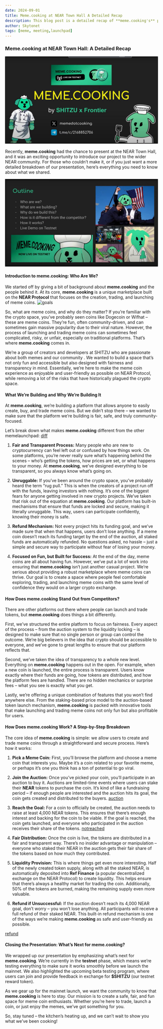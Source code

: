 ```yaml
---
date: 2024-09-01
title: Meme.cooking at NEAR Town Hall A Detailed Recap
description: This blog post is a detailed recap of **meme.cooking's** presentation at the NEAR Town Hall, explaining what the platform is, how it works, and how it stands out in the crypto space. It covers the project's goals of making meme coin trading and launching safe, fair, and transparent, with key features like auctions, liquidity provision, and refund mechanisms. The post also highlights the team's commitment to building an unruggable platform and invites readers to join in as **meme.cooking** prepares for its mainnet launch.
author: Skytonet
tags: [meme, meeting,launchpad]
---
```


### Meme.cooking at NEAR Town Hall: A Detailed Recap

![BANNER](./thumbnail.png)

Recently, **meme.cooking** had the chance to present at the NEAR Town Hall, and it was an exciting opportunity to introduce our project to the wider NEAR community. For those who couldn’t make it, or if you just want a more detailed breakdown of our presentation, here’s everything you need to know about what we shared.

![objective](./thumbnail2.png)

#### Introduction to meme.cooking: Who Are We?
We started off by giving a bit of background about **meme.cooking** and the people behind it. At its core, **meme.cooking** is a unique marketplace built on the **NEAR Protocol** that focuses on the creation, trading, and launching of meme coins.
![goals](./thumbnail3.png)


So, what are meme coins, and why do they matter? If you’re familiar with the crypto space, you’ve probably seen coins like Dogecoin or Wifhat – these are meme coins. They’re fun, often community-driven, and can sometimes gain massive popularity due to their viral nature. However, the process of launching and trading meme coins can sometimes feel complicated, risky, or unfair, especially on traditional platforms. That’s where **meme.cooking** comes in.

We’re a group of creators and developers at SHITZU who are passionate about both memes and our community . We wanted to build a space that’s not only fun and accessible but also designed with fairness and transparency in mind. Essentially, we’re here to make the meme coin experience as enjoyable and user-friendly as possible on NEAR Protocol, while removing a lot of the risks that have historically plagued the crypto space.

#### What We’re Building and Why We’re Building It
At **meme.cooking**, we’re building a platform that allows anyone to easily create, buy, and trade meme coins. But we didn’t stop there – we wanted to make sure that the platform we’re building is fair, safe, and truly community-focused.

Let’s break down what makes **meme.cooking** different from the other memelaunchpad:
[diff](./thumbnail10.png)

1. **Fair and Transparent Process:** Many people who are new to cryptocurrency can feel left out or confused by how things work. On some platforms, you’re never really sure what’s happening behind the scenes – who’s getting the tokens, how prices are set, or what happens to your money. At **meme.cooking**, we’ve designed everything to be transparent, so you always know what’s going on.
  
2. **Unruggable:** If you’ve been around the crypto space, you’ve probably heard the term “rug pull.” This is when the creators of a project run off with the funds, leaving investors with nothing. It’s one of the biggest fears for anyone getting involved in new crypto projects. We’ve taken that risk out of the equation at **meme.cooking**. Our platform has built-in mechanisms that ensure that funds are locked and secure, making it literally unruggable. This way, users can participate confidently, knowing their money is safe.

3. **Refund Mechanism:** Not every project hits its funding goal, and we’ve made sure that when that happens, users don’t lose anything. If a meme coin doesn’t reach its funding target by the end of the auction, all staked funds are automatically refunded. No questions asked, no hassle – just a simple and secure way to participate without fear of losing your money.

4. **Focused on Fun, but Built for Success:** At the end of the day, meme coins are all about having fun. However, we’ve put a lot of work into ensuring that **meme.cooking** isn’t just another casual project. We’re serious about providing a robust marketplace where meme coins can thrive. Our goal is to create a space where people feel comfortable exploring, trading, and launching meme coins with the same level of confidence they would on a larger crypto exchange.

#### How Does meme.cooking Stand Out from Competitors?
There are other platforms out there where people can launch and trade tokens, but **meme.cooking** does things a bit differently.

First, we’ve structured the entire platform to focus on fairness. Every aspect of the process – from the auction system to the liquidity locking – is designed to make sure that no single person or group can control the outcome. We’re big believers in the idea that crypto should be accessible to everyone, and we’ve gone to great lengths to ensure that our platform reflects that.

Second, we’ve taken the idea of transparency to a whole new level. Everything on **meme.cooking** happens out in the open. For example, when a new coin is launched, the entire process is transparent. Users know exactly where their funds are going, how tokens are distributed, and how the platform fees are handled. There are no hidden mechanics or surprise fees – what you see is exactly what you get.

Lastly, we’re offering a unique combination of features that you won’t find anywhere else. From the staking-based price model to the auction-based token launch mechanism, **meme.cooking** is packed with innovative tools that make launching and trading meme coins not only fun but also profitable for users.

#### How Does meme.cooking Work? A Step-by-Step Breakdown
The core idea of **meme.cooking** is simple: we allow users to create and trade meme coins through a straightforward and secure process. Here’s how it works:

1. **Pick a Meme Coin:** First, you’ll browse the platform and choose a meme coin that interests you. Maybe it’s a coin related to your favorite meme, or perhaps it’s one you think has a ton of potential to go viral.

2. **Join the Auction:** Once you’ve picked your coin, you’ll participate in an auction to buy it. Auctions are limited-time events where users can stake their **NEAR** tokens to purchase the coin. It’s kind of like a fundraising period – if enough people are interested and the auction hits its goal, the coin gets created and distributed to the buyers.
[auction](./thumbnail5.png.jpg)
3. **Reach the Goal:** For a coin to officially be created, the auction needs to raise at least 4,000 NEAR tokens. This ensures that there’s enough interest and backing for the coin to be viable. If the goal is reached, the coin gets launched, and everyone who participated in the auction receives their share of the tokens.
   [notreached](./thumbnail4.png)


5. **Fair Distribution:** Once the coin is live, the tokens are distributed in a fair and transparent way. There’s no insider advantage or manipulation – everyone who staked their NEAR in the auction gets their fair share of the tokens based on how much they contributed.

6. **Liquidity Provision:** This is where things get even more interesting. Half of the newly created token supply, along with all the staked NEAR, is automatically deposited into **Ref Finance** (a popular decentralized exchange on the NEAR Protocol) to create liquidity. This helps ensure that there’s always a healthy market for trading the coin. Additionally, 50% of the tokens are burned, making the remaining supply even more valuable.

7. **Refund if Unsuccessful:** If the auction doesn’t reach its 4,000 NEAR goal, don’t worry – you won’t lose anything. All participants will receive a full refund of their staked NEAR. This built-in refund mechanism is one of the ways we’re making **meme.cooking** as safe and user-friendly as possible.

[refund](./thumbnail6.png.jpg)


#### Closing the Presentation: What’s Next for meme.cooking?
We wrapped up our presentation by emphasizing what’s next for **meme.cooking**. We’re currently in the **testnet** phase, which means we’re testing everything to make sure it works smoothly before we launch the mainnet. We also highlighted the upcoming beta testing program, where users can join and provide feedback in exchange for **$SHITZU** (our testnet reward token).

As we gear up for the mainnet launch, we want the community to know that **meme.cooking** is here to stay. Our mission is to create a safe, fair, and fun space for meme coin enthusiasts. Whether you’re here to trade, launch a coin, or just enjoy the memes, we’ve got something for you.

So, stay tuned – the kitchen’s heating up, and we can’t wait to show you what we’ve been cooking!
